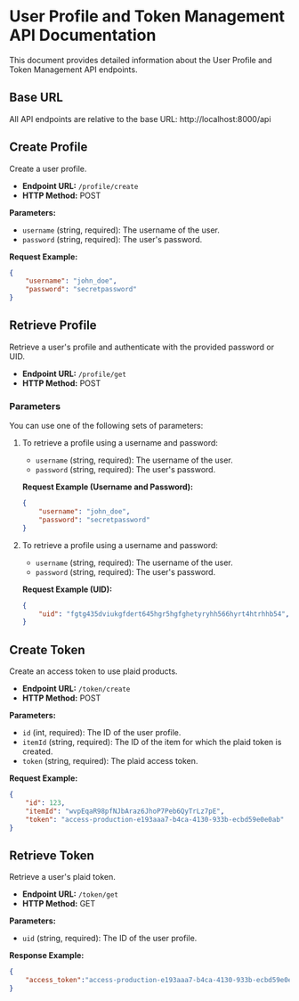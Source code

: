 # User Profile and Token Management API Documentation

This document provides detailed information about the User Profile and Token Management API endpoints.

## Base URL

All API endpoints are relative to the base URL: http://localhost:8000/api

## Create Profile

Create a user profile.

- **Endpoint URL:** `/profile/create`
- **HTTP Method:** POST

**Parameters:**

- `username` (string, required): The username of the user.
- `password` (string, required): The user's password.

**Request Example:**

```json
{
    "username": "john_doe",
    "password": "secretpassword"
}
```

## Retrieve Profile

Retrieve a user's profile and authenticate with the provided password or UID.

- **Endpoint URL:** `/profile/get`
- **HTTP Method:** POST

### Parameters

You can use one of the following sets of parameters:

1. To retrieve a profile using a username and password:

   - `username` (string, required): The username of the user.
   - `password` (string, required): The user's password.

   **Request Example (Username and Password):**

   ```json
   {
       "username": "john_doe",
       "password": "secretpassword"
   }
   ```

2. To retrieve a profile using a username and password:

   - `username` (string, required): The username of the user.
   - `password` (string, required): The user's password.

   **Request Example (UID):**

   ```json
   {
       "uid": "fgtg435dviukgfdert645hgr5hgfghetyryhh566hyrt4htrhhb54",
   }

## Create Token

Create an access token to use plaid products.

- **Endpoint URL:** `/token/create`
- **HTTP Method:** POST

**Parameters:**

- `id` (int, required): The ID of the user profile.
- `itemId` (string, required): The ID of the item for which the plaid token is created.
- `token` (string, required): The plaid access token.

**Request Example:**

```json
{
    "id": 123,
    "itemId": "wvpEqaR98pfNJbAraz6JhoP7Peb6QyTrLz7pE",
    "token": "access-production-e193aaa7-b4ca-4130-933b-ecbd59e0e0ab"
}
```

## Retrieve Token

Retrieve a user's plaid token.

- **Endpoint URL:** `/token/get`
- **HTTP Method:** GET

**Parameters:**

- `uid` (string, required): The ID of the user profile.

**Response Example:**

```json
{
    "access_token":"access-production-e193aaa7-b4ca-4130-933b-ecbd59e0e0ab"
}
```